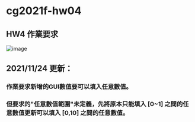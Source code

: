 # cg2021f-hw04

## HW4 作業要求
![image](https://user-images.githubusercontent.com/33050071/142375913-68e3ef4b-34a4-4a0c-8715-2c3148d2b635.png)

## 2021/11/24 更新：
### 作業要求新增的GUI數值要可以填入任意數值。
### 但要求的"任意數值範圍"未定義，先將原本只能填入 [0~1] 之間的任意數值更新可以填入 [0,10] 之間的任意數值。
